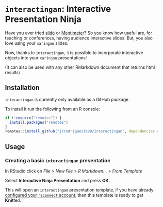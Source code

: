 `interactingan`: Interactive Presentation Ninja
================

Have you ever tried [slido](https://www.sli.do/) or
[Mentimeter](https://www.mentimeter.com/)? So you know how useful are,
for teaching or conferences, having audience interactive slides. But,
you also love using your `xaringan` slides.

Now, thanks to `interactingan`, it is possible to incorporate
interactive objects into your `xaringan` presentations\!

(It can also be used with any other RMarkdown document that returns html
results)

## Installation

`interactingan` is currently only available as a GitHub package.

To install it run the following from an R console:

``` r
if (!require("remotes")) {
  install.packages("remotes")
}
remotes::install_github("jcrodriguez1989/interactingan", dependencies = TRUE)
```

## Usage

### Creating a basic `interactingan` presentation

In RStudio click on *File* \> *New File* \> *R Markdown…* \> *From
Template*

Select **Interactive Ninja Presentation** and press **OK**.

This will open an `interactingan` presentation template, if you have
already [configured your `rsconnect`
account](https://docs.rstudio.com/shinyapps.io/getting-started.html#configure-rsconnect),
then this template is ready to get **Knit**ted.
